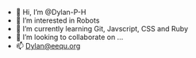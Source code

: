 - 👋 Hi, I’m @Dylan-P-H
- 👀 I’m interested in Robots
- 🌱 I’m currently learning Git, Javscript, CSS and Ruby
- 💞️ I’m looking to collaborate on ...
- 📫 Dylan@eequ.org

<!---
Dylan-P-H/Dylan-P-H is a ✨ special ✨ repository because its `README.md` (this file) appears on your GitHub profile.
You can click the Preview link to take a look at your changes.
--->
